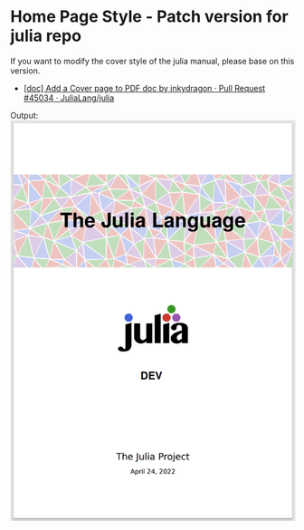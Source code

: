 # Home Page Style - Patch version for julia repo

If you want to modify the cover style of the julia manual, please base on this version.

- [[doc] Add a Cover page to PDF doc by inkydragon · Pull Request #45034 · JuliaLang/julia](https://github.com/JuliaLang/julia/pull/45034#issuecomment-1107525040)

Output:
![Home Page Style](../img/homepage-patch.png)
